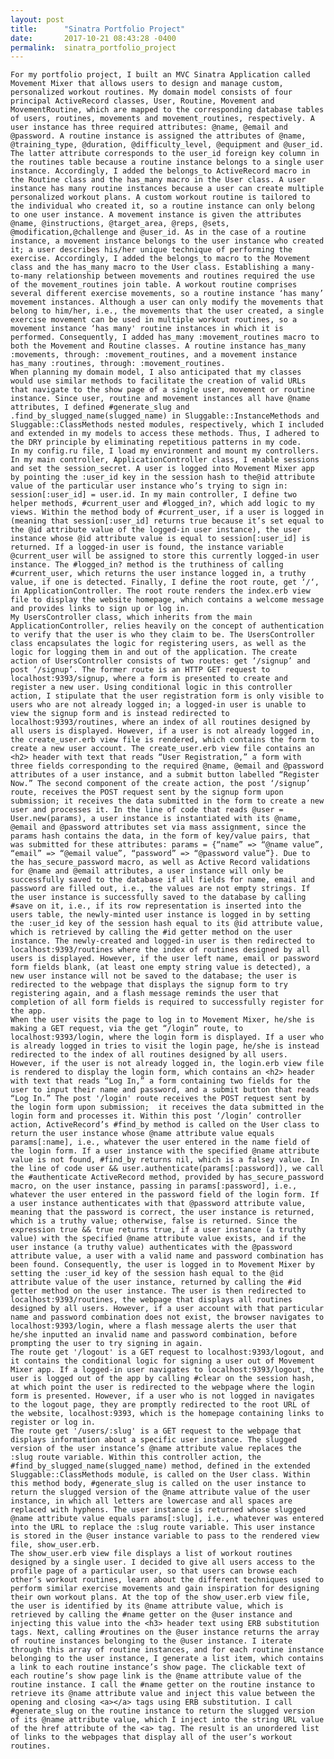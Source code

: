 ```yaml
---
layout: post
title:      "Sinatra Portfolio Project"
date:       2017-10-21 08:43:28 -0400
permalink:  sinatra_portfolio_project
---
```



	For my portfolio project, I built an MVC Sinatra Application called Movement Mixer that allows users to design and manage custom, personalized workout routines. My domain model consists of four principal ActiveRecord classes, User, Routine, Movement and MovementRoutine, which are mapped to the corresponding database tables of users, routines, movements and movement_routines, respectively. A user instance has three required attributes: @name, @email and @password. A routine instance is assigned the attributes of @name, @training_type, @duration, @difficulty_level, @equipment and @user_id. The latter attribute corresponds to the user_id foreign key column in the routines table because a routine instance belongs to a single user instance. Accordingly, I added the belongs_to ActiveRecord macro in the Routine class and the has_many macro in the User class. A user instance has many routine instances because a user can create multiple personalized workout plans. A custom workout routine is tailored to the individual who created it, so a routine instance can only belong to one user instance. A movement instance is given the attributes @name, @instructions, @target_area, @reps, @sets, @modification,@challenge and @user_id. As in the case of a routine instance, a movement instance belongs to the user instance who created it; a user describes his/her unique technique of performing the exercise. Accordingly, I added the belongs_to macro to the Movement class and the has_many macro to the User class. Establishing a many-to-many relationship between movements and routines required the use of the movement_routines join table. A workout routine comprises several different exercise movements, so a routine instance ‘has many’ movement instances. Although a user can only modify the movements that belong to him/her, i.e., the movements that the user created, a single exercise movement can be used in multiple workout routines, so a movement instance ‘has many' routine instances in which it is performed. Consequently, I added has_many :movement_routines macro to both the Movement and Routine classes. A routine instance has_many :movements, through: :movement_routines, and a movement instance has_many :routines, through: :movement_routines. 
	When planning my domain model, I also anticipated that my classes would use similar methods to facilitate the creation of valid URLs that navigate to the show page of a single user, movement or routine instance. Since user, routine and movement instances all have @name attributes, I defined #generate_slug and .find_by_slugged_name(slugged_name) in Sluggable::InstanceMethods and Sluggable::ClassMethods nested modules, respectively, which I included and extended in my models to access these methods. Thus, I adhered to the DRY principle by eliminating repetitious patterns in my code.
	In my config.ru file, I load my environment and mount my controllers. In my main controller, ApplicationController class, I enable sessions and set the session_secret. A user is logged into Movement Mixer app by pointing the :user_id key in the session hash to the@id attribute value of the particular user instance who’s trying to sign in: session[:user_id] = user.id. In my main controller, I define two helper methods, #current_user and #logged_in?, which add logic to my views. Within the method body of #current_user, if a user is logged in (meaning that session[:user_id] returns true because it’s set equal to the @id attribute value of the logged-in user instance), the user instance whose @id attribute value is equal to session[:user_id] is returned. If a logged-in user is found, the instance variable @current_user will be assigned to store this currently logged-in user instance. The #logged_in? method is the truthiness of calling #current_user, which returns the user instance logged in, a truthy value, if one is detected. Finally, I define the root route, get ‘/‘, in ApplicationController. The root route renders the index.erb view file to display the website homepage, which contains a welcome message and provides links to sign up or log in.
	My UsersController class, which inherits from the main ApplicationController, relies heavily on the concept of authentication to verify that the user is who they claim to be. The UsersController class encapsulates the logic for registering users, as well as the logic for logging them in and out of the application. The create action of UsersController consists of two routes: get ‘/signup’ and post ‘/signup’. The former route is an HTTP GET request to localhost:9393/signup, where a form is presented to create and register a new user. Using conditional logic in this controller action, I stipulate that the user registration form is only visible to users who are not already logged in; a logged-in user is unable to view the signup form and is instead redirected to localhost:9393/routines, where an index of all routines designed by all users is displayed. However, if a user is not already logged in, the create_user.erb view file is rendered, which contains the form to create a new user account. The create_user.erb view file contains an <h2> header with text that reads “User Registration,” a form with three fields corresponding to the required @name, @email and @password attributes of a user instance, and a submit button labelled “Register Now.” The second component of the create action, the post ‘/signup’ route, receives the POST request sent by the signup form upon submission; it receives the data submitted in the form to create a new user and processes it. In the line of code that reads @user = User.new(params), a user instance is instantiated with its @name, @email and @password attributes set via mass assignment, since the params hash contains the data, in the form of key/value pairs, that was submitted for these attributes: params = {“name” => “@name value”, “email” => “@email value”, “password” => “@password value”}. Due to the has_secure_password macro, as well as Active Record validations for @name and @email attributes, a user instance will only be successfully saved to the database if all fields for name, email and password are filled out, i.e., the values are not empty strings. If the user instance is successfully saved to the database by calling #save on it, i.e., if its row representation is inserted into the users table, the newly-minted user instance is logged in by setting the :user_id key of the session hash equal to its @id attribute value, which is retrieved by calling the #id getter method on the user instance. The newly-created and logged-in user is then redirected to localhost:9393/routines where the index of routines designed by all users is displayed. However, if the user left name, email or password form fields blank, (at least one empty string value is detected), a new user instance will not be saved to the database; the user is redirected to the webpage that displays the signup form to try registering again, and a flash message reminds the user that completion of all form fields is required to successfully register for the app.
 	When the user visits the page to log in to Movement Mixer, he/she is making a GET request, via the get “/login” route, to localhost:9393/login, where the login form is displayed. If a user who is already logged in tries to visit the login page, he/she is instead redirected to the index of all routines designed by all users. However, if the user is not already logged in, the login.erb view file is rendered to display the login form, which contains an <h2> header with text that reads “Log In,” a form containing two fields for the user to input their name and password, and a submit button that reads “Log In.” The post '/login' route receives the POST request sent by the login form upon submission;  it receives the data submitted in the login form and processes it. Within this post ‘/login’ controller action, ActiveRecord’s #find_by method is called on the User class to return the user instance whose @name attribute value equals params[:name], i.e., whatever the user entered in the name field of the login form. If a user instance with the specified @name attribute value is not found, #find_by returns nil, which is a falsey value. In the line of code user && user.authenticate(params[:password]), we call the #authenticate ActiveRecord method, provided by has_secure_password macro, on the user instance, passing in params[:password], i.e., whatever the user entered in the password field of the login form. If a user instance authenticates with that @password attribute value, meaning that the password is correct, the user instance is returned, which is a truthy value; otherwise, false is returned. Since the expression true && true returns true, if a user instance (a truthy value) with the specified @name attribute value exists, and if the user instance (a truthy value) authenticates with the @password attribute value, a user with a valid name and password combination has been found. Consequently, the user is logged in to Movement Mixer by setting the :user_id key of the session hash equal to the @id attribute value of the user instance, returned by calling the #id getter method on the user instance. The user is then redirected to localhost:9393/routines, the webpage that displays all routines designed by all users. However, if a user account with that particular name and password combination does not exist, the browser navigates to localhost:9393/login, where a flash message alerts the user that he/she inputted an invalid name and password combination, before prompting the user to try signing in again.
	The route get '/logout' is a GET request to localhost:9393/logout, and it contains the conditional logic for signing a user out of Movement Mixer app. If a logged-in user navigates to localhost:9393/logout, the user is logged out of the app by calling #clear on the session hash, at which point the user is redirected to the webpage where the login form is presented. However, if a user who is not logged in navigates to the logout page, they are promptly redirected to the root URL of the website, localhost:9393, which is the homepage containing links to register or log in.
	The route get '/users/:slug' is a GET request to the webpage that displays information about a specific user instance. The slugged version of the user instance’s @name attribute value replaces the :slug route variable. Within this controller action, the #find_by_slugged_name(slugged_name) method, defined in the extended Sluggable::ClassMethods module, is called on the User class. Within this method body, #generate_slug is called on the user instance to return the slugged version of the @name attribute value of the user instance, in which all letters are lowercase and all spaces are replaced with hyphens. The user instance is returned whose slugged @name attribute value equals params[:slug], i.e., whatever was entered into the URL to replace the :slug route variable. This user instance is stored in the @user instance variable to pass to the rendered view file, show_user.erb. 
	The show_user.erb view file displays a list of workout routines designed by a single user. I decided to give all users access to the profile page of a particular user, so that users can browse each other’s workout routines, learn about the different techniques used to perform similar exercise movements and gain inspiration for designing their own workout plans. At the top of the show_user.erb view file, the user is identified by its @name attribute value, which is retrieved by calling the #name getter on the @user instance and injecting this value into the <h3> header text using ERB substitution tags. Next, calling #routines on the @user instance returns the array of routine instances belonging to the @user instance. I iterate through this array of routine instances, and for each routine instance belonging to the user instance, I generate a list item, which contains a link to each routine instance’s show page. The clickable text of each routine’s show page link is the @name attribute value of the routine instance. I call the #name getter on the routine instance to retrieve its @name attribute value and inject this value between the opening and closing <a></a> tags using ERB substitution. I call #generate_slug on the routine instance to return the slugged version of its @name attribute value, which I inject into the string URL value of the href attribute of the <a> tag. The result is an unordered list of links to the webpages that display all of the user’s workout routines.


